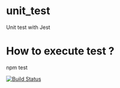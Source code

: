 # unit_test
Unit test with Jest

# How to execute test ?
npm test

[![Build Status](https://travis-ci.com/Kishare/mds_b3_smaani_ali_dev_unit.svg?branch=master)](https://travis-ci.com/Kishare/mds_b3_smaani_ali_dev_unit)